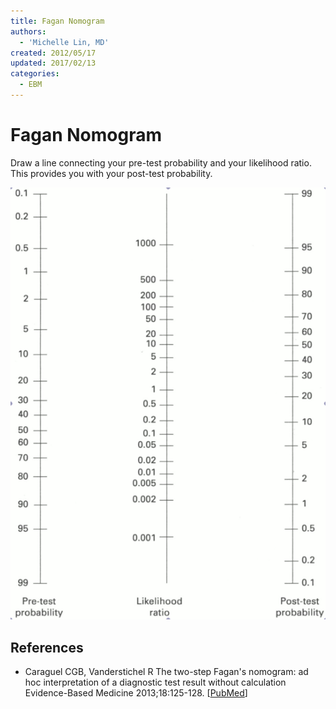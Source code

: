 ```yaml
---
title: Fagan Nomogram
authors:
  - 'Michelle Lin, MD'
created: 2012/05/17
updated: 2017/02/13
categories:
  - EBM
---
```


# Fagan Nomogram

Draw a line connecting your pre-test probability and your likelihood ratio. This provides you with your post-test probability.

![Fagan nomogram](media/fagan-nomogram_image-1.png)

## References

- Caraguel CGB, Vanderstichel R The two-step Fagan's nomogram: ad hoc interpretation of a diagnostic test result without calculation Evidence-Based Medicine 2013;18:125-128. [[PubMed](https://www.ncbi.nlm.nih.gov/pubmed/23468201)]
